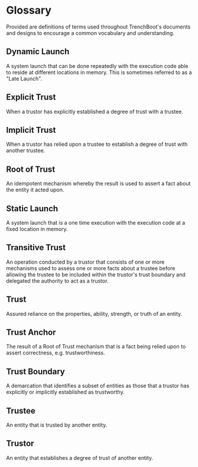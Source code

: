 # Glossary

Provided are definitions of terms used throughout TrenchBoot's
documents and designs to encourage a common vocabulary and
understanding.

## Dynamic Launch

A system launch that can be done repeatedly with the execution code
able to reside at different locations in memory. This is sometimes
referred to as a "Late Launch".

## Explicit Trust

When a trustor has explicitly established a degree of trust with a
trustee.

## Implicit Trust

When a trustor has relied upon a trustee to establish a degree of
trust with another trustee.

## Root of Trust

An idempotent mechanism whereby the result is used to assert a fact
about the entity it acted upon.

## Static Launch

A system launch that is a one time execution with the execution code
at a fixed location in memory.

## Transitive Trust

An operation conducted by a trustor that consists of one or more
mechanisms used to assess one or more facts about a trustee before
allowing the trustee to be included within the trustor's trust
boundary and delegated the authority to act as a trustor.

## Trust

Assured reliance on the properties, ability, strength, or truth of an
entity.

## Trust Anchor

The result of a Root of Trust mechanism that is a fact being relied
upon to assert correctness, e.g. trustworthiness.

## Trust Boundary

A demarcation that identifies a subset of entities as those that a
trustor has explicitly or implicitly established as trustworthy.

## Trustee

An entity that is trusted by another entity.

## Trustor

An entity that establishes a degree of trust of another entity.
